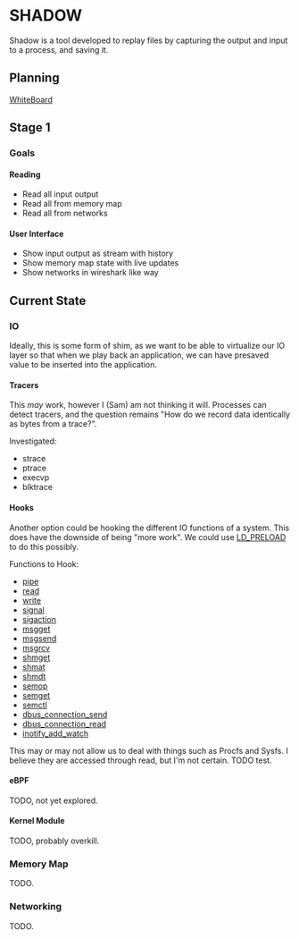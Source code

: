 # SHADOW

Shadow is a tool developed to replay files by capturing the output and input to a process, and saving it.


## Planning

[WhiteBoard](https://miro.com/app/board/uXjVL2dvQCc=/?share_link_id=128326230375)

## Stage 1

### Goals

#### Reading

- Read all input output
- Read all from memory map
- Read all from networks

#### User Interface

- Show input output as stream with history
- Show memory map state with live updates
- Show networks in wireshark like way 


## Current State

### IO

Ideally, this is some form of shim, as we want to be able to virtualize our IO layer so that when we play back an application, we can have presaved value to be inserted into the application.

#### Tracers

This _may_ work, however I (Sam) am not thinking it will. Processes can detect tracers, and the question remains "How do we record data identically as bytes from a trace?". 

Investigated:

- strace
- ptrace
- execvp
- blktrace

#### Hooks

Another option could be hooking the different IO functions of a system. This does have the downside of being "more work". We could use [LD_PRELOAD](https://www.baeldung.com/linux/ld_preload-trick-what-is) to do this possibly.


Functions to Hook:
- [pipe](https://man7.org/linux/man-pages/man2/pipe.2.html)
- [read](https://man7.org/linux/man-pages/man2/read.2.html)
- [write](https://man7.org/linux/man-pages/man2/write.2.html)
- [signal](https://man7.org/linux/man-pages/man2/signal.2.html)
- [sigaction](https://man7.org/linux/man-pages/man2/sigaction.2.html)
- [msgget](https://man7.org/linux/man-pages/man2/msgget.2.html)
- [msgsend](https://man7.org/linux/man-pages/man2/msgsend.2.html)
- [msgrcv](https://man7.org/linux/man-pages/man2/msgrcv.2.html)
- [shmget](https://man7.org/linux/man-pages/man2/shmget.2.html)
- [shmat](https://man7.org/linux/man-pages/man2/shmat.2.html)
- [shmdt](https://man7.org/linux/man-pages/man2/shmdt.2.html)
- [semop](https://man7.org/linux/man-pages/man2/semop.2.html)
- [semget](https://man7.org/linux/man-pages/man2/semget.2.html)
- [semctl](https://man7.org/linux/man-pages/man2/semctl.2.html)
- [dbus_connection_send](https://man7.org/linux/man-pages/man2/dbus_connection_send.2.html)
- [dbus_connection_read](https://man7.org/linux/man-pages/man2/dbus_connection_read.2.html)
- [inotify_add_watch](https://man7.org/linux/man-pages/man2/inotify_add_watch.2.html)

This may or may not allow us to deal with things such as Procfs and Sysfs. I believe they are accessed through read, but I'm not certain. TODO test.


#### eBPF

TODO, not yet explored.

#### Kernel Module

TODO, probably overkill.

### Memory Map

TODO.

### Networking

TODO.

